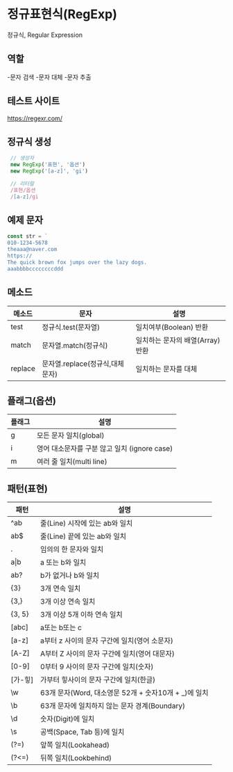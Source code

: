 # 정규표현식(RegExp)

정규식, Regular Expression

## 역할

 -문자 검색
 -문자 대체
 -문자 추출

## 테스트 사이트

https://regexr.com/

## 정규식 생성

```js
 // 생성자
 new RegExp('표현', '옵션')
 new RegExp('[a-z]', 'gi')

 // 리터럴
 /표현/옵션
 /[a-z]/gi
```

## 예제 문자

```js
const str = `
010-1234-5678
theaaa@naver.com
https://
The quick brown fox jumps over the lazy dogs.
aaabbbbccccccccddd
```

## 메소드
 메소드 | 문자 | 설명
 --|--|--
 test|정규식.test(문자열)|일치여부(Boolean) 반환
 match|문자열.match(정규식)|일치하는 문자의 배열(Array) 반환
 replace | 문자열.replace(정규식,대체문자)|일치하는 문자를 대체

## 플래그(옵션)

플래그|설명
--|--
g| 모든 문자 일치(global)
i| 영어 대소문자를 구분 않고 일치 (ignore case)
m| 여러 줄 일치(multi line)

## 패턴(표현)
패턴 | 설명
--|--
^ab | 줄(Line) 시작에 있는 ab와 일치
ab$ | 줄(Line) 끝에 있는 ab와 일치 
. | 임의의 한 문자와 일치
a&verbar;b | a 또는 b와 일치
ab? | b가 없거나 b와 일치
{3} | 3개 연속 일치
{3,} | 3개 이상 연속 일치
{3, 5} | 3개 이상 5개 이하 연속 일치
[abc] | a또는 b또는 c
[a-z] | a부터 z 사이의 문자 구간에 일치(영어 소문자)
[A-Z] | A부터 Z 사이의 문자 구간에 일치(영어 대문자)
[0-9] | 0부터 9 사이의 문자 구간에 일치(숫자)
[가-힣] | 가부터 힣사이의 문자 구간에 일치(한글)
\w | 63개 문자(Word, 대소영문 52개 + 숫자10개 + _)에 일치
\b | 63개 문자에 일치하지 않는 문자 경계(Boundary)
\d | 숫자(Digit)에 일치
\s | 공백(Space, Tab 등)에 일치
(?=) | 앞쪽 일치(Lookahead)
(?<=) | 뒤쪽 일치(Lookbehind)